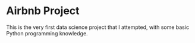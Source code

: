 # Airbnb Project
This is the very first data science project that I attempted, with some basic Python programming knowledge.

